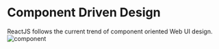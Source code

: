 # Component Driven Design

ReactJS follows the current trend of component oriented Web UI design. 
![component](https://github.com/santhoshthepro/reactjs/blob/master/images/component-driven.png)
